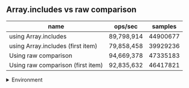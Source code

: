 ## Array.includes vs raw comparison

|name|ops/sec|samples|
|-|-|-|
|using Array.includes|89,798,914|44900677|
|using Array.includes (first item)|79,858,458|39929236|
|Using raw comparison|94,669,378|47335183|
|Using raw comparison (first item)|92,835,632|46417821|


<details>
<summary>Environment</summary>

* __Machine:__ linux x64 | 4 vCPUs | 7.6GB Mem
* __Run:__ Tue Oct 29 2024 17:57:19 GMT+0000 (Coordinated Universal Time)
* __Node:__ `v21.7.3`
</details>

<!--
{"environment":{"platform":"linux","arch":"x64","cpus":4,"totalMemory":7.597877502441406},"benchmarks":[{"name":"using Array.includes","opsSec":89798914.88187397,"samples":44900677},{"name":"using Array.includes (first item)","opsSec":79858458.26434518,"samples":39929236},{"name":"Using raw comparison","opsSec":94669378.59838124,"samples":47335183},{"name":"Using raw comparison (first item)","opsSec":92835632.53076549,"samples":46417821}]}-->
